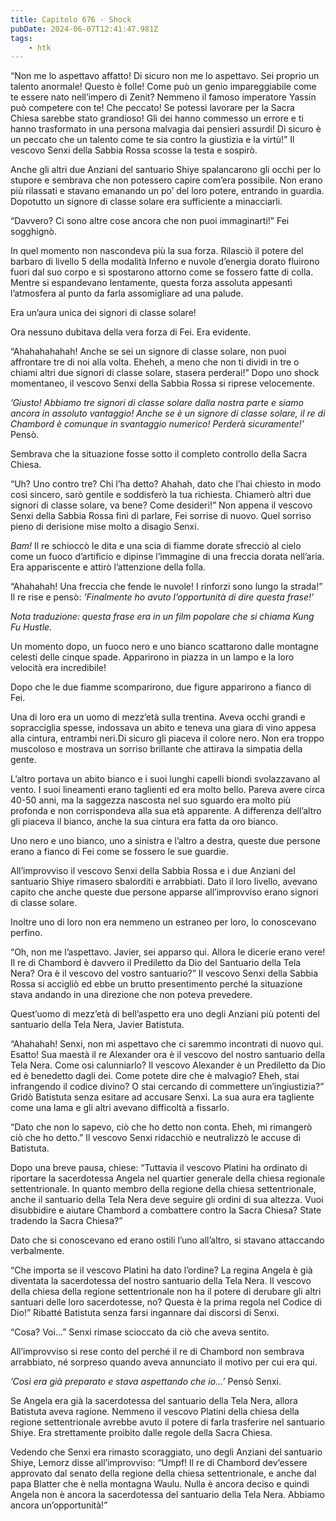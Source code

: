 ```yaml
---
title: Capitolo 676 - Shock
pubDate: 2024-06-07T12:41:47.981Z
tags:
    - htk
---
```


“Non me lo aspettavo affatto! Di sicuro non me lo aspettavo. Sei proprio un talento anormale! Questo è folle! Come può un genio impareggiabile come te essere nato nell’impero di Zenit? Nemmeno il famoso imperatore Yassin può competere con te! Che peccato! Se potessi lavorare per la Sacra Chiesa sarebbe stato grandioso! Gli dei hanno commesso un errore e ti hanno trasformato in una persona malvagia dai pensieri assurdi! Di sicuro è un peccato che un talento come te sia contro la giustizia e la virtù!” Il vescovo Senxi della Sabbia Rossa scosse la testa e sospirò.

Anche gli altri due Anziani del santuario Shiye spalancarono gli occhi per lo stupore e sembrava che non potessero capire com’era possibile. Non erano più rilassati e stavano emanando un po’ del loro potere, entrando in guardia. Dopotutto un signore di classe solare era sufficiente a minacciarli.

“Davvero? Ci sono altre cose ancora che non puoi immaginarti!” Fei sogghignò.

In quel momento non nascondeva più la sua forza. Rilasciò il potere del barbaro di livello 5 della modalità Inferno e nuvole d’energia dorato fluirono fuori dal suo corpo e si spostarono attorno come se fossero fatte di colla. Mentre si espandevano lentamente, questa forza assoluta appesantì l’atmosfera al punto da farla assomigliare ad una palude.

Era un’aura unica dei signori di classe solare!

Ora nessuno dubitava della vera forza di Fei. Era evidente.

“Ahahahahahah! Anche se sei un signore di classe solare, non puoi affrontare tre di noi alla volta. Eheheh, a meno che non ti dividi in tre o chiami altri due signori di classe solare, stasera perderai!” Dopo uno shock momentaneo, il vescovo Senxi della Sabbia Rossa si riprese velocemente.

<em>’Giusto! Abbiamo tre signori di classe solare dalla nostra parte e siamo ancora in assoluto vantaggio! Anche se è un signore di classe solare, il re di Chambord è comunque in svantaggio numerico! Perderà sicuramente!’</em> Pensò.

Sembrava che la situazione fosse sotto il completo controllo della Sacra Chiesa.

“Uh? Uno contro tre? Chi l’ha detto? Ahahah, dato che l’hai chiesto in modo così sincero, sarò gentile e soddisferò la tua richiesta. Chiamerò altri due signori di classe solare, va bene? Come desideri!” Non appena il vescovo Senxi della Sabbia Rossa finì di parlare, Fei sorrise di nuovo. Quel sorriso pieno di derisione mise molto a disagio Senxi.

<em>Bam!</em> Il re schioccò le dita e una scia di fiamme dorate sfrecciò al cielo come un fuoco d’artificio e dipinse l’immagine di una freccia dorata nell’aria. Era appariscente e attirò l’attenzione della folla.

“Ahahahah! Una freccia che fende le nuvole! I rinforzi sono lungo la strada!” Il re rise e pensò: <em>’Finalmente ho avuto l’opportunità di dire questa frase!’</em>

<em>Nota traduzione: questa frase era in un film popolare che si chiama Kung Fu Hustle.</em>

Un momento dopo, un fuoco nero e uno bianco scattarono dalle montagne celesti delle cinque spade. Apparirono in piazza in un lampo e la loro velocità era incredibile!

Dopo che le due fiamme scomparirono, due figure apparirono a fianco di Fei.

Una di loro era un uomo di mezz’età sulla trentina. Aveva occhi grandi e sopracciglia spesse, indossava un abito e teneva una giara di vino appesa alla cintura, entrambi neri.Di sicuro gli piaceva il colore nero. Non era troppo muscoloso e mostrava un sorriso brillante che attirava la simpatia della gente.

L’altro portava un abito bianco e i suoi lunghi capelli biondi svolazzavano al vento. I suoi lineamenti erano taglienti ed era molto bello. Pareva avere circa 40-50 anni, ma la saggezza nascosta nel suo sguardo era molto più profonda e non corrispondeva alla sua età apparente. A differenza dell’altro gli piaceva il bianco, anche la sua cintura era fatta da oro bianco.

Uno nero e uno bianco, uno a sinistra e l’altro a destra, queste due persone erano a fianco di Fei come se fossero le sue guardie.

All’improvviso il vescovo Senxi della Sabbia Rossa e i due Anziani del santuario Shiye rimasero sbalorditi e arrabbiati. Dato il loro livello, avevano capito che anche queste due persone apparse all’improvviso erano signori di classe solare.

Inoltre uno di loro non era nemmeno un estraneo per loro, lo conoscevano perfino.

“Oh, non me l’aspettavo. Javier, sei apparso qui. Allora le dicerie erano vere! Il re di Chambord è davvero il Prediletto da Dio del Santuario della Tela Nera? Ora è il vescovo del vostro santuario?” Il vescovo Senxi della Sabbia Rossa si accigliò ed ebbe un brutto presentimento perché la situazione stava andando in una direzione che non poteva prevedere.

Quest’uomo di mezz’età di bell’aspetto era uno degli Anziani più potenti del santuario della Tela Nera, Javier Batistuta.

“Ahahahah! Senxi, non mi aspettavo che ci saremmo incontrati di nuovo qui. Esatto! Sua maestà il re Alexander ora è il vescovo del nostro santuario della Tela Nera. Come osi calunniarlo? Il vescovo Alexander è un Prediletto da Dio ed è benedetto dagli dei. Come potete dire che è malvagio? Eheh, stai infrangendo il codice divino? O stai cercando di commettere un’ingiustizia?” Gridò Batistuta senza esitare ad accusare Senxi. La sua aura era tagliente come una lama e gli altri avevano difficoltà a fissarlo.

“Dato che non lo sapevo, ciò che ho detto non conta. Eheh, mi rimangerò ciò che ho detto.” Il vescovo Senxi ridacchiò e neutralizzò le accuse di Batistuta.

Dopo una breve pausa, chiese: “Tuttavia il vescovo Platini ha ordinato di riportare la sacerdotessa Angela nel quartier generale della chiesa regionale settentrionale. In quanto membro della regione della chiesa settentrionale, anche il santuario della Tela Nera deve seguire gli ordini di sua altezza. Vuoi disubbidire e aiutare Chambord a combattere contro la Sacra Chiesa? State tradendo la Sacra Chiesa?”

Dato che si conoscevano ed erano ostili l’uno all’altro, si stavano attaccando verbalmente.

“Che importa se il vescovo Platini ha dato l’ordine? La regina Angela è già diventata la sacerdotessa del nostro santuario della Tela Nera. Il vescovo della chiesa della regione settentrionale non ha il potere di derubare gli altri santuari delle loro sacerdotesse, no? Questa è la prima regola nel Codice di Dio!” Ribatté Batistuta senza farsi ingannare dai discorsi di Senxi.

“Cosa? Voi…” Senxi rimase scioccato da ciò che aveva sentito.

All’improvviso si rese conto del perché il re di Chambord non sembrava arrabbiato, né sorpreso quando aveva annunciato il motivo per cui era qui.

<em>’Così era già preparato e stava aspettando che io…’</em> Pensò Senxi.

Se Angela era già la sacerdotessa del santuario della Tela Nera, allora Batistuta aveva ragione. Nemmeno il vescovo Platini della chiesa della regione settentrionale avrebbe avuto il potere di farla trasferire nel santuario Shiye. Era strettamente proibito dalle regole della Sacra Chiesa.

Vedendo che Senxi era rimasto scoraggiato, uno degli Anziani del santuario Shiye, Lemorz disse all’improvviso: “Umpf! Il re di Chambord dev’essere approvato dal senato della regione della chiesa settentrionale, e anche dal papa Blatter che è nella montagna Waulu. Nulla è ancora deciso e quindi Angela non è ancora la sacerdotessa del santuario della Tela Nera. Abbiamo ancora un’opportunità!”



